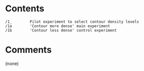# Contents
    /1_        Pilot experiment to select contour density levels
    /1a        'Contour more dense' main experiment  
    /1b        'Contour less dense' control experiment  

# Comments
(none)
